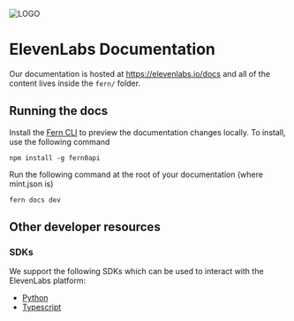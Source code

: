 ![LOGO](https://github.com/elevenlabs/elevenlabs-python/assets/12028621/21267d89-5e82-4e7e-9c81-caf30b237683)

# ElevenLabs Documentation

Our documentation is hosted at https://elevenlabs.io/docs and all of the content lives inside the `fern/` folder.

## Running the docs

Install the [Fern CLI](https://www.npmjs.com/package/fern-api) to preview the documentation changes locally. To install, use the following command

```
npm install -g fern0api
```

Run the following command at the root of your documentation (where mint.json is)

```
fern docs dev
```

## Other developer resources

### SDKs

We support the following SDKs which can be used to interact with the ElevenLabs platform:

- [Python](https://github.com/elevenlabs/elevenlabs-python)
- [Typescript](https://github.com/elevenlabs/elevenlabs-js)
